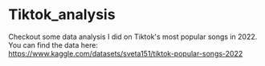 # Tiktok_analysis
Checkout some data analysis I did on Tiktok's most popular songs in 2022. 
You can find the data here: https://www.kaggle.com/datasets/sveta151/tiktok-popular-songs-2022
